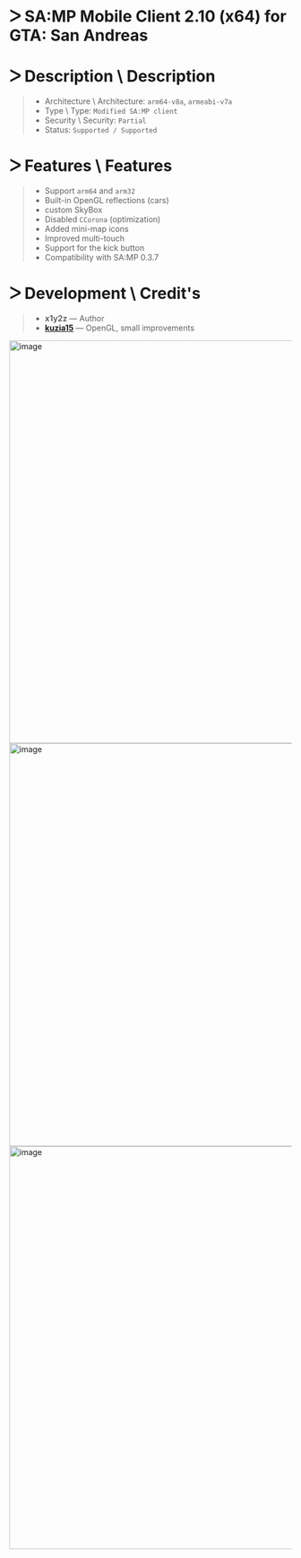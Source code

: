 # ᐳ SA:MP Mobile Client 2.10 (x64) for GTA: San Andreas

# ᐳ Description \ Description
> * Architecture \ Architecture: `arm64-v8a`, `armeabi-v7a`
> * Type \ Type: `Modified SA:MP client` 
> * Security \ Security: `Partial` 
> * Status: `Supported / Supported`

# ᐳ Features \ Features
> * Support `arm64` and `arm32`
> * Built-in OpenGL reflections (cars)
> * custom SkyBox
> * Disabled `CCorona` (optimization) 
> * Added mini-map icons 
> * Improved multi-touch 
> * Support for the kick button 
> * Compatibility with SA:MP 0.3.7

# ᐳ Development \ Credit's
> - **x1y2z** — Author 
> - [**kuzia15**](https://github.com/kuzia15) — OpenGL, small improvements

<img width="1650" height="720" alt="image" src="https://github.com/user-attachments/assets/20197d82-3046-44e2-a2ad-eea36ea756a5" />
<img width="1650" height="720" alt="image" src="https://github.com/user-attachments/assets/dc99126c-32a7-46c8-8233-474d737ade4c" />
<img width="1650" height="720" alt="image" src="https://github.com/user-attachments/assets/e289bf60-023f-4f5f-a76a-8210f3311ca0" />


